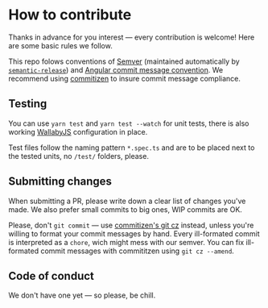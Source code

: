 How to contribute
=================
Thanks in advance for you interest — every contribution is welcome! Here are some basic rules we follow.

This repo folows conventions of [Semver](https://semver.org) (maintained automatically by [`semantic-release`](https://github.com/semantic-release/semantic-release)) 
and [Angular commit message convention](https://github.com/angular/angular.js/blob/master/DEVELOPERS.md#-git-commit-guidelines). We recommend using [commitizen](https://github.com/commitizen/cz-cli) to insure commit message compliance. 

## Testing
You can use `yarn test` and `yarn test --watch` for unit tests, there is also working [WallabyJS](https://wallabyjs.com) configuration in place.

Test files follow the naming pattern `*.spec.ts` and are to be placed next to the tested units, no `/test/` folders, please.

## Submitting changes
When submitting a PR, please write down a clear list of changes you've made. We also prefer small commits to big ones, WIP commits are OK.

Please, don't `git commit` — use [commitizen's git cz](https://github.com/commitizen/cz-cli) instead, unless you're willing to format your commit messages by hand. 
Every ill-formated commit is interpreted as a `chore`,  wich might mess with our semver. You can fix ill-formated commit messages with commititzen using `git cz --amend`.

## Code of conduct
We don't have one yet — so please, be chill.